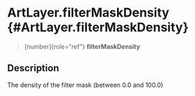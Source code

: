 ArtLayer.filterMaskDensity {#ArtLayer.filterMaskDensity}
==========================

> [number]{role="ref"} **filterMaskDensity**

Description
-----------

The density of the filter mask (between 0.0 and 100.0)
